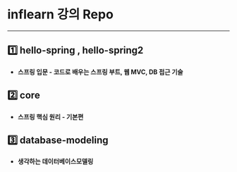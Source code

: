 # inflearn 강의 Repo

---

## 1️⃣ hello-spring , hello-spring2

- ****스프링 입문 - 코드로 배우는 스프링 부트, 웹 MVC, DB 접근 기술****


## 2️⃣ core

- ****스프링 핵심 원리 - 기본편****


## 3️⃣ database-modeling

- ****생각하는 데이터베이스모델링****

